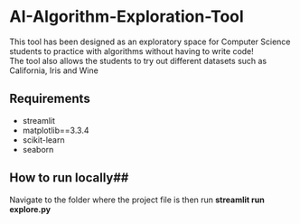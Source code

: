 # AI-Algorithm-Exploration-Tool #
This tool has been designed as an exploratory space for Computer Science students to practice with algorithms without having to write code!  
The tool also allows the students to try out different datasets such as California, Iris and Wine

## Requirements ##
* streamlit
* matplotlib==3.3.4
* scikit-learn
* seaborn

## How to run locally##
Navigate to the folder where the project file is then run **streamlit run explore.py**
